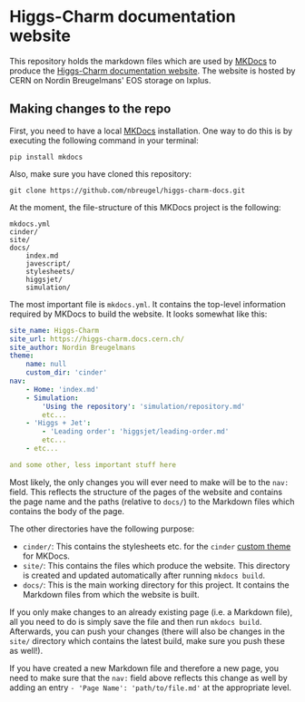 # Higgs-Charm documentation website

This repository holds the markdown files which are used by [MKDocs](https://www.mkdocs.org/) to produce the [Higgs-Charm documentation website](https://higgs-charm.docs.cern.ch/). The website is hosted by CERN on Nordin Breugelmans' EOS storage on lxplus.

## Making changes to the repo

First, you need to have a local [MKDocs](https://www.mkdocs.org/) installation. One way to do this is by executing the following command in your terminal:

```shell
pip install mkdocs
```

Also, make sure you have cloned this repository:

```shell
git clone https://github.com/nbreugel/higgs-charm-docs.git
```

At the moment, the file-structure of this MKDocs project is the following:

```text
mkdocs.yml
cinder/
site/
docs/
	index.md
	javescript/
	stylesheets/
	higgsjet/
	simulation/
```

The most important file is `mkdocs.yml`. It contains the top-level information required by MKDocs to build the website. It looks somewhat like this:

```yaml
site_name: Higgs-Charm
site_url: https://higgs-charm.docs.cern.ch/
site_author: Nordin Breugelmans
theme:
    name: null
    custom_dir: 'cinder'
nav:
    - Home: 'index.md'
    - Simulation:
        'Using the repository': 'simulation/repository.md'
        etc...
    - 'Higgs + Jet':
        - 'Leading order': 'higgsjet/leading-order.md'
        etc...
    - etc...

and some other, less important stuff here
```

Most likely, the only changes you will ever need to make will be to the `nav:` field. This reflects the structure of the pages of the website and contains the page name and the paths (relative to `docs/`) to the Markdown files which contains the body of the page.

The other directories have the following purpose:

* `cinder/`: This contains the stylesheets etc. for the `cinder` [custom theme](https://github.com/chrissimpkins/cinder) for MKDocs.
* `site/`: This contains the files which produce the website. This directory is created and updated automatically after running `mkdocs build`.
* `docs/`: This is the main working directory for this project. It contains the Markdown files from which the website is built.

If you only make changes to an already existing page (i.e. a Markdown file), all you need to do is simply save the file and then run `mkdocs build`. Afterwards, you can push your changes (there will also be changes in the `site/` directory which contains the latest build, make sure you push these as well!).

If you have created a new Markdown file and therefore a new page, you need to make sure that the `nav:` field above reflects this change as well by adding an entry `- 'Page Name': 'path/to/file.md'` at the appropriate level.
